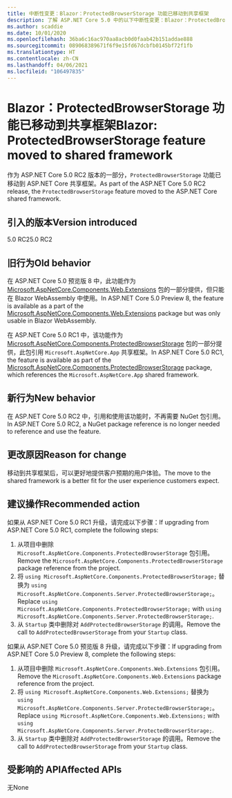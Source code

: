 ```yaml
---
title: 中断性变更：Blazor：ProtectedBrowserStorage 功能已移动到共享框架
description: 了解 ASP.NET Core 5.0 中的以下中断性变更：Blazor：ProtectedBrowserStorage 功能已移动到共享框架
ms.author: scaddie
ms.date: 10/01/2020
ms.openlocfilehash: 36ba6c16ac970aa8acb0d0faab42b151addae888
ms.sourcegitcommit: 089068389671f6f9e15fd67dcbfb0145bf72f1fb
ms.translationtype: HT
ms.contentlocale: zh-CN
ms.lasthandoff: 04/06/2021
ms.locfileid: "106497835"
---
```

# <a name="blazor-protectedbrowserstorage-feature-moved-to-shared-framework"></a><span data-ttu-id="fd27e-103">Blazor：ProtectedBrowserStorage 功能已移动到共享框架</span><span class="sxs-lookup"><span data-stu-id="fd27e-103">Blazor: ProtectedBrowserStorage feature moved to shared framework</span></span>

<span data-ttu-id="fd27e-104">作为 ASP.NET Core 5.0 RC2 版本的一部分，`ProtectedBrowserStorage` 功能已移动到 ASP.NET Core 共享框架。</span><span class="sxs-lookup"><span data-stu-id="fd27e-104">As part of the ASP.NET Core 5.0 RC2 release, the `ProtectedBrowserStorage` feature moved to the ASP.NET Core shared framework.</span></span>

## <a name="version-introduced"></a><span data-ttu-id="fd27e-105">引入的版本</span><span class="sxs-lookup"><span data-stu-id="fd27e-105">Version introduced</span></span>

<span data-ttu-id="fd27e-106">5.0 RC2</span><span class="sxs-lookup"><span data-stu-id="fd27e-106">5.0 RC2</span></span>

## <a name="old-behavior"></a><span data-ttu-id="fd27e-107">旧行为</span><span class="sxs-lookup"><span data-stu-id="fd27e-107">Old behavior</span></span>

<span data-ttu-id="fd27e-108">在 ASP.NET Core 5.0 预览版 8 中，此功能作为 [Microsoft.AspNetCore.Components.Web.Extensions](https://www.nuget.org/packages/Microsoft.AspNetCore.Components.Web.Extensions) 包的一部分提供，但只能在 Blazor WebAssembly 中使用。</span><span class="sxs-lookup"><span data-stu-id="fd27e-108">In ASP.NET Core 5.0 Preview 8, the feature is available as a part of the [Microsoft.AspNetCore.Components.Web.Extensions](https://www.nuget.org/packages/Microsoft.AspNetCore.Components.Web.Extensions) package but was only usable in Blazor WebAssembly.</span></span>

<span data-ttu-id="fd27e-109">在 ASP.NET Core 5.0 RC1 中，该功能作为 [Microsoft.AspNetCore.Components.ProtectedBrowserStorage](https://www.nuget.org/packages/Microsoft.AspNetCore.Components.ProtectedBrowserStorage) 包的一部分提供，此包引用 `Microsoft.AspNetCore.App` 共享框架。</span><span class="sxs-lookup"><span data-stu-id="fd27e-109">In ASP.NET Core 5.0 RC1, the feature is available as part of the [Microsoft.AspNetCore.Components.ProtectedBrowserStorage](https://www.nuget.org/packages/Microsoft.AspNetCore.Components.ProtectedBrowserStorage) package, which references the `Microsoft.AspNetCore.App` shared framework.</span></span>

## <a name="new-behavior"></a><span data-ttu-id="fd27e-110">新行为</span><span class="sxs-lookup"><span data-stu-id="fd27e-110">New behavior</span></span>

<span data-ttu-id="fd27e-111">在 ASP.NET Core 5.0 RC2 中，引用和使用该功能时，不再需要 NuGet 包引用。</span><span class="sxs-lookup"><span data-stu-id="fd27e-111">In ASP.NET Core 5.0 RC2, a NuGet package reference is no longer needed to reference and use the feature.</span></span>

## <a name="reason-for-change"></a><span data-ttu-id="fd27e-112">更改原因</span><span class="sxs-lookup"><span data-stu-id="fd27e-112">Reason for change</span></span>

<span data-ttu-id="fd27e-113">移动到共享框架后，可以更好地提供客户预期的用户体验。</span><span class="sxs-lookup"><span data-stu-id="fd27e-113">The move to the shared framework is a better fit for the user experience customers expect.</span></span>

## <a name="recommended-action"></a><span data-ttu-id="fd27e-114">建议操作</span><span class="sxs-lookup"><span data-stu-id="fd27e-114">Recommended action</span></span>

<span data-ttu-id="fd27e-115">如果从 ASP.NET Core 5.0 RC1 升级，请完成以下步骤：</span><span class="sxs-lookup"><span data-stu-id="fd27e-115">If upgrading from ASP.NET Core 5.0 RC1, complete the following steps:</span></span>

1. <span data-ttu-id="fd27e-116">从项目中删除 `Microsoft.AspNetCore.Components.ProtectedBrowserStorage` 包引用。</span><span class="sxs-lookup"><span data-stu-id="fd27e-116">Remove the `Microsoft.AspNetCore.Components.ProtectedBrowserStorage` package reference from the project.</span></span>
1. <span data-ttu-id="fd27e-117">将 `using Microsoft.AspNetCore.Components.ProtectedBrowserStorage;` 替换为 `using Microsoft.AspNetCore.Components.Server.ProtectedBrowserStorage;`。</span><span class="sxs-lookup"><span data-stu-id="fd27e-117">Replace `using Microsoft.AspNetCore.Components.ProtectedBrowserStorage;` with `using Microsoft.AspNetCore.Components.Server.ProtectedBrowserStorage;`.</span></span>
1. <span data-ttu-id="fd27e-118">从 `Startup` 类中删除对 `AddProtectedBrowserStorage` 的调用。</span><span class="sxs-lookup"><span data-stu-id="fd27e-118">Remove the call to `AddProtectedBrowserStorage` from your `Startup` class.</span></span>

<span data-ttu-id="fd27e-119">如果从 ASP.NET Core 5.0 预览版 8 升级，请完成以下步骤：</span><span class="sxs-lookup"><span data-stu-id="fd27e-119">If upgrading from ASP.NET Core 5.0 Preview 8, complete the following steps:</span></span>

1. <span data-ttu-id="fd27e-120">从项目中删除 `Microsoft.AspNetCore.Components.Web.Extensions` 包引用。</span><span class="sxs-lookup"><span data-stu-id="fd27e-120">Remove the `Microsoft.AspNetCore.Components.Web.Extensions` package reference from the project.</span></span>
1. <span data-ttu-id="fd27e-121">将 `using Microsoft.AspNetCore.Components.Web.Extensions;` 替换为 `using Microsoft.AspNetCore.Components.Server.ProtectedBrowserStorage;`。</span><span class="sxs-lookup"><span data-stu-id="fd27e-121">Replace `using Microsoft.AspNetCore.Components.Web.Extensions;` with `using Microsoft.AspNetCore.Components.Server.ProtectedBrowserStorage;`.</span></span>
1. <span data-ttu-id="fd27e-122">从 `Startup` 类中删除对 `AddProtectedBrowserStorage` 的调用。</span><span class="sxs-lookup"><span data-stu-id="fd27e-122">Remove the call to `AddProtectedBrowserStorage` from your `Startup` class.</span></span>

## <a name="affected-apis"></a><span data-ttu-id="fd27e-123">受影响的 API</span><span class="sxs-lookup"><span data-stu-id="fd27e-123">Affected APIs</span></span>

<span data-ttu-id="fd27e-124">无</span><span class="sxs-lookup"><span data-stu-id="fd27e-124">None</span></span>

<!--

### Category

ASP.NET Core

### Affected APIs

Not detectable via API analysis

-->
